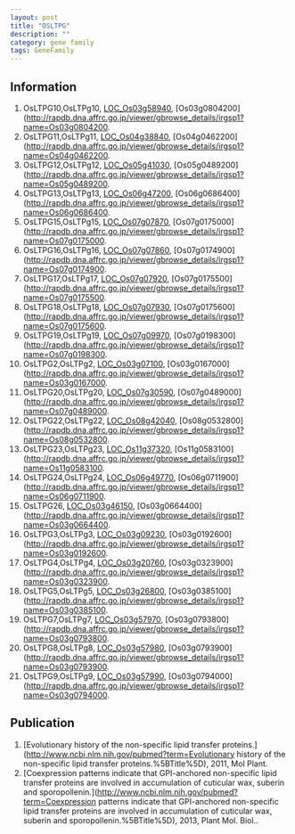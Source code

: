 ```yaml
---
layout: post
title: "OSLTPG"
description: ""
category: gene family
tags: GeneFamily
---
```


## Information
1. OsLTPG10,OsLTPg10, [LOC_Os03g58940](http://rice.plantbiology.msu.edu/cgi-bin/ORF_infopage.cgi?orf=LOC_Os03g58940), [Os03g0804200](http://rapdb.dna.affrc.go.jp/viewer/gbrowse_details/irgsp1?name=Os03g0804200.
2. OsLTPG11,OsLTPg11, [LOC_Os04g38840](http://rice.plantbiology.msu.edu/cgi-bin/ORF_infopage.cgi?orf=LOC_Os04g38840), [Os04g0462200](http://rapdb.dna.affrc.go.jp/viewer/gbrowse_details/irgsp1?name=Os04g0462200.
3. OsLTPG12,OsLTPg12, [LOC_Os05g41030](http://rice.plantbiology.msu.edu/cgi-bin/ORF_infopage.cgi?orf=LOC_Os05g41030), [Os05g0489200](http://rapdb.dna.affrc.go.jp/viewer/gbrowse_details/irgsp1?name=Os05g0489200.
4. OsLTPG13,OsLTPg13, [LOC_Os06g47200](http://rice.plantbiology.msu.edu/cgi-bin/ORF_infopage.cgi?orf=LOC_Os06g47200), [Os06g0686400](http://rapdb.dna.affrc.go.jp/viewer/gbrowse_details/irgsp1?name=Os06g0686400.
5. OsLTPG15,OsLTPg15, [LOC_Os07g07870](http://rice.plantbiology.msu.edu/cgi-bin/ORF_infopage.cgi?orf=LOC_Os07g07870), [Os07g0175000](http://rapdb.dna.affrc.go.jp/viewer/gbrowse_details/irgsp1?name=Os07g0175000.
6. OsLTPG16,OsLTPg16, [LOC_Os07g07860](http://rice.plantbiology.msu.edu/cgi-bin/ORF_infopage.cgi?orf=LOC_Os07g07860), [Os07g0174900](http://rapdb.dna.affrc.go.jp/viewer/gbrowse_details/irgsp1?name=Os07g0174900.
7. OsLTPG17,OsLTPg17, [LOC_Os07g07920](http://rice.plantbiology.msu.edu/cgi-bin/ORF_infopage.cgi?orf=LOC_Os07g07920), [Os07g0175500](http://rapdb.dna.affrc.go.jp/viewer/gbrowse_details/irgsp1?name=Os07g0175500.
8. OsLTPG18,OsLTPg18, [LOC_Os07g07930](http://rice.plantbiology.msu.edu/cgi-bin/ORF_infopage.cgi?orf=LOC_Os07g07930), [Os07g0175600](http://rapdb.dna.affrc.go.jp/viewer/gbrowse_details/irgsp1?name=Os07g0175600.
9. OsLTPG19,OsLTPg19, [LOC_Os07g09970](http://rice.plantbiology.msu.edu/cgi-bin/ORF_infopage.cgi?orf=LOC_Os07g09970), [Os07g0198300](http://rapdb.dna.affrc.go.jp/viewer/gbrowse_details/irgsp1?name=Os07g0198300.
10. OsLTPG2,OsLTPg2, [LOC_Os03g07100](http://rice.plantbiology.msu.edu/cgi-bin/ORF_infopage.cgi?orf=LOC_Os03g07100), [Os03g0167000](http://rapdb.dna.affrc.go.jp/viewer/gbrowse_details/irgsp1?name=Os03g0167000.
11. OsLTPG20,OsLTPg20, [LOC_Os07g30590](http://rice.plantbiology.msu.edu/cgi-bin/ORF_infopage.cgi?orf=LOC_Os07g30590), [Os07g0489000](http://rapdb.dna.affrc.go.jp/viewer/gbrowse_details/irgsp1?name=Os07g0489000.
12. OsLTPG22,OsLTPg22, [LOC_Os08g42040](http://rice.plantbiology.msu.edu/cgi-bin/ORF_infopage.cgi?orf=LOC_Os08g42040), [Os08g0532800](http://rapdb.dna.affrc.go.jp/viewer/gbrowse_details/irgsp1?name=Os08g0532800.
13. OsLTPG23,OsLTPg23, [LOC_Os11g37320](http://rice.plantbiology.msu.edu/cgi-bin/ORF_infopage.cgi?orf=LOC_Os11g37320), [Os11g0583100](http://rapdb.dna.affrc.go.jp/viewer/gbrowse_details/irgsp1?name=Os11g0583100.
14. OsLTPG24,OsLTPg24, [LOC_Os06g49770](http://rice.plantbiology.msu.edu/cgi-bin/ORF_infopage.cgi?orf=LOC_Os06g49770), [Os06g0711900](http://rapdb.dna.affrc.go.jp/viewer/gbrowse_details/irgsp1?name=Os06g0711900.
15. OsLTPG26, [LOC_Os03g46150](http://rice.plantbiology.msu.edu/cgi-bin/ORF_infopage.cgi?orf=LOC_Os03g46150), [Os03g0664400](http://rapdb.dna.affrc.go.jp/viewer/gbrowse_details/irgsp1?name=Os03g0664400.
16. OsLTPG3,OsLTPg3, [LOC_Os03g09230](http://rice.plantbiology.msu.edu/cgi-bin/ORF_infopage.cgi?orf=LOC_Os03g09230), [Os03g0192600](http://rapdb.dna.affrc.go.jp/viewer/gbrowse_details/irgsp1?name=Os03g0192600.
17. OsLTPG4,OsLTPg4, [LOC_Os03g20760](http://rice.plantbiology.msu.edu/cgi-bin/ORF_infopage.cgi?orf=LOC_Os03g20760), [Os03g0323900](http://rapdb.dna.affrc.go.jp/viewer/gbrowse_details/irgsp1?name=Os03g0323900.
18. OsLTPG5,OsLTPg5, [LOC_Os03g26800](http://rice.plantbiology.msu.edu/cgi-bin/ORF_infopage.cgi?orf=LOC_Os03g26800), [Os03g0385100](http://rapdb.dna.affrc.go.jp/viewer/gbrowse_details/irgsp1?name=Os03g0385100.
19. OsLTPG7,OsLTPg7, [LOC_Os03g57970](http://rice.plantbiology.msu.edu/cgi-bin/ORF_infopage.cgi?orf=LOC_Os03g57970), [Os03g0793800](http://rapdb.dna.affrc.go.jp/viewer/gbrowse_details/irgsp1?name=Os03g0793800.
20. OsLTPG8,OsLTPg8, [LOC_Os03g57980](http://rice.plantbiology.msu.edu/cgi-bin/ORF_infopage.cgi?orf=LOC_Os03g57980), [Os03g0793900](http://rapdb.dna.affrc.go.jp/viewer/gbrowse_details/irgsp1?name=Os03g0793900.
21. OsLTPG9,OsLTPg9, [LOC_Os03g57990](http://rice.plantbiology.msu.edu/cgi-bin/ORF_infopage.cgi?orf=LOC_Os03g57990), [Os03g0794000](http://rapdb.dna.affrc.go.jp/viewer/gbrowse_details/irgsp1?name=Os03g0794000.

## Publication
1. [Evolutionary history of the non-specific lipid transfer proteins.](http://www.ncbi.nlm.nih.gov/pubmed?term=Evolutionary history of the non-specific lipid transfer proteins.%5BTitle%5D), 2011, Mol Plant.
2. [Coexpression patterns indicate that GPI-anchored non-specific lipid transfer proteins are involved in accumulation of cuticular wax, suberin and sporopollenin.](http://www.ncbi.nlm.nih.gov/pubmed?term=Coexpression patterns indicate that GPI-anchored non-specific lipid transfer proteins are involved in accumulation of cuticular wax, suberin and sporopollenin.%5BTitle%5D), 2013, Plant Mol. Biol..


